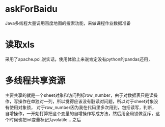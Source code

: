 # askForBaidu
Java多线程大量调用百度地图的搜索功能，来做课程作业数据准备
# 读取xls
采用了apache.poi,说实话，使用体验上来说肯定没有python的pandas还用，
# 多线程共享资源
主要共享的就是一个sheet对象和访问列标row_number，由于对数据表只是读操作，写操作在单独对一列，所以觉得应该没有脏读对问题，所以对于sheet对象没有使用对象锁，
对于row_number因为我在代码里多次用到，包括读写，判断，自增操作，一开始打算把这个变量的自增操作写成方法，然后用全局锁做互斥，这个时候也把int变量标记为volatile...
之后
